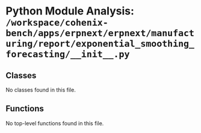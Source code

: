 # Python Module Analysis: `/workspace/cohenix-bench/apps/erpnext/erpnext/manufacturing/report/exponential_smoothing_forecasting/__init__.py`

## Classes

No classes found in this file.


## Functions

No top-level functions found in this file.
